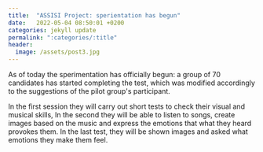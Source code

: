 ```yaml
---
title:  "ASSISI Project: sperientation has begun"
date:   2022-05-04 08:50:01 +0200
categories: jekyll update
permalink: ":categories/:title"
header:
  image: /assets/post3.jpg
---
```


As of today the sperimentation has officially begun: a group of 70 candidates has started completing the test, which was modified accordingly to the suggestions of the pilot group's participant.

In the first session they will carry out short tests to check their visual and musical skills,
In the second they will be able to listen to songs, create images based on the music and express the emotions that what they heard provokes them.
In the last test, they will be shown images and asked what emotions they make them feel.

